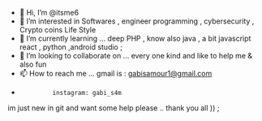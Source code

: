 - 👋 Hi, I’m @itsme6
- 👀 I’m interested in Softwares , engineer programming , cybersecurity , Crypto coins Life Style
- 🌱 I’m currently learning ... deep PHP , know also java , a bit javascript react , python ,android studio ; 
- 💞️ I’m looking to collaborate on ... every one kind and like to help me & also fun 
- 📫 How to reach me ... gmail is : gabisamour1@gmail.com 
-              instagram: gabi_s4m 


 im just new in git and want some help please .. thank you all )) ;

<!---
itsme6/itsme6 is a ✨ special ✨ repository because its `README.md` (this file) appears on your GitHub profile.
You can click the Preview link to take a look at your changes.
--->
